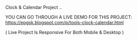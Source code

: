 Clock & Calendar Project ..

YOU CAN GO THROUGH A LIVE DEMO FOR THIS PROJECT: https://epgsk.blogspot.com/p/tools-clock-calendar.html

( Live Project Is Responsive For Both Mobile & Desktop )
